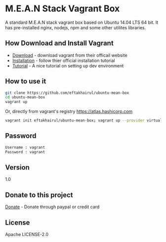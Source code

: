 M.E.A.N Stack Vagrant Box 
=========

A standard M.E.A.N stack vagrant box based on Ubuntu 14.04 LTS 64 bit. It has pre-installed nginx, nodejs, npm and some other utilites libraries. 
  

How Download and Install Vagrant
-----------
* [Download] - download vagrant from their officail website
* [Installation] - follow thier official  installation tutorial
* [Tutorial] - A nice tutorial on setting up dev environment

How to use it
--------------

```sh
git clone https://github.com/eftakhairul/ubuntu-mean-box
cd ubuntu-mean-box
vagrant up
```
Or, directly from vagrant's registry https://atlas.hashicorp.com

```sh
vagrant init eftakhairul/ubuntu-mean-box; vagrant up --provider virtualbox
```

Password
--------------

```sh
Username : vagrant
Password : vagrant
```

Version
----
1.0

Donate to this project
----
[Donate] - Donate through paypal or credit card

License
----
Apache LICENSE-2.0




[Download]:http://www.vagrantup.com/downloads.html
[Installation]:http://docs.vagrantup.com/v2/installation/index.html
[Tutorial]:http://eftakhairul.com/setting-up-development-enviroment-with-vagrant/

[Donate]:https://www.paypal.com/cgi-bin/webscr?cmd=_donations&business=eftakhairul%40gmail%2ecom&lc=CA&item_name=Eftakhairul%20world&item_number=web_product&currency_code=CAD&bn=PP%2dDonationsBF%3abtn_donateCC_LG%2egif%3aNonHosted
